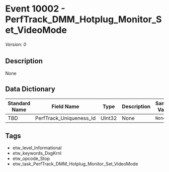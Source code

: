 # Event 10002 - PerfTrack_DMM_Hotplug_Monitor_Set_VideoMode
###### Version: 0

## Description
None

## Data Dictionary
|Standard Name|Field Name|Type|Description|Sample Value|
|---|---|---|---|---|
|TBD|PerfTrack_Uniqueness_Id|UInt32|None|`None`|

## Tags
* etw_level_Informational
* etw_keywords_DxgKrnl
* etw_opcode_Stop
* etw_task_PerfTrack_DMM_Hotplug_Monitor_Set_VideoMode